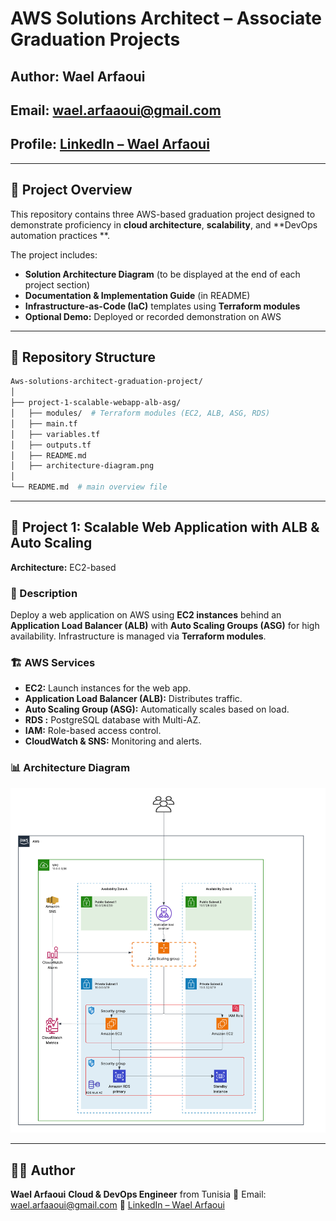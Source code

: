 # AWS Solutions Architect – Associate Graduation Projects

## **Author:** Wael Arfaoui

## **Email:** [wael.arfaaoui@gmail.com](mailto:wael.arfaaoui@gmail.com)

## **Profile:** [LinkedIn – Wael Arfaoui](https://www.linkedin.com/in/wael-arfaoui-2b5503213/)

---

## 📘 Project Overview

This repository contains three AWS-based graduation project designed to demonstrate proficiency in **cloud architecture**, **scalability**, and **DevOps automation practices **.

The project includes:

* **Solution Architecture Diagram** (to be displayed at the end of each project section)
* **Documentation & Implementation Guide** (in README)
* **Infrastructure-as-Code (IaC)** templates using **Terraform modules**
* **Optional Demo:** Deployed or recorded demonstration on AWS

---

## 📁 Repository Structure

```bash
Aws-solutions-architect-graduation-project/
│
├── project-1-scalable-webapp-alb-asg/
│   ├── modules/  # Terraform modules (EC2, ALB, ASG, RDS)
│   ├── main.tf
│   ├── variables.tf
│   ├── outputs.tf
│   ├── README.md
│   ├── architecture-diagram.png
│
└── README.md  # main overview file
```

---

## 🚀 Project 1: Scalable Web Application with ALB & Auto Scaling

**Architecture:** EC2-based

### 🧩 Description

Deploy a web application on AWS using **EC2 instances** behind an **Application Load Balancer (ALB)** with **Auto Scaling Groups (ASG)** for high availability. Infrastructure is managed via **Terraform modules**.

### 🏗️ AWS Services

* **EC2:** Launch instances for the web app.
* **Application Load Balancer (ALB):** Distributes traffic.
* **Auto Scaling Group (ASG):** Automatically scales based on load.
* **RDS :** PostgreSQL database with Multi-AZ.
* **IAM:** Role-based access control.
* **CloudWatch & SNS:** Monitoring and alerts.

### 📊 Architecture Diagram

![Project 1 Architecture](./project-1-scalable-webapp-alb-asg/architecture-diagram.png)

---

## 👨‍💻 Author

**Wael Arfaoui**
**Cloud & DevOps Engineer** from Tunisia
📧 Email: [wael.arfaaoui@gmail.com](mailto:wael.arfaaoui@gmail.com)
🔗 [LinkedIn – Wael Arfaoui](https://www.linkedin.com/in/wael-arfaoui-2b5503213/)
